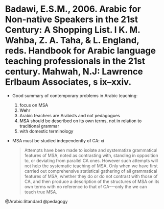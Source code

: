 # Badawi, E.S.M., 2006. Arabic for Non-native Speakers in the 21st Century: A Shopping List.  I K. M. Wahba, Z. A. Taha, & L. England, reds. Handbook for Arabic language teaching professionals in the 21st century. Mahwah, N.J: Lawrence Erlbaum Associates, s ix–xxiv.

- Good summary of contemporary problems in Arabic teaching:
    1. focus on MSA
    2. Wehr
    3. Arabic teachers are Arabists and not pedagogues
    4. MSA should be described on its own terms, not in relation to traditional grammar 
    5. with domestic terminology

- MSA must be studied independently of CA: xi 
    > Attempts have been made to isolate and systematize grammatical features of MSA, noted as contrasting with, standing in opposition to, or deviating from parallel CA ones. However such attempts will not help the systematic teaching of MSA. Only when we have first carried out comprehensive statistical gathering of all grammatical features of MSA, whether they do or do not contrast with those of CA, and then produce a description of the structures of MSA on its own terms with no reference to that of CA---only the we can teach true MSA.

@Arabic:Standard
@pedagogy
